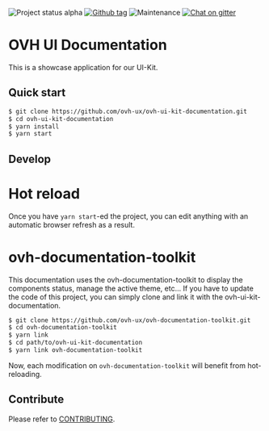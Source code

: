 ![Project status alpha](https://img.shields.io/badge/status-alpha-blue.svg) [![Github tag](https://img.shields.io/github/tag/ovh-ux/ovh-ui-kit-documentation.svg)]() ![Maintenance](https://img.shields.io/maintenance/yes/2017.svg) [![Chat on gitter](https://img.shields.io/gitter/room/ovh/ux.svg)](https://gitter.im/ovh/ux)

# OVH UI Documentation

This is a showcase application for our UI-Kit.

## Quick start

```bash
$ git clone https://github.com/ovh-ux/ovh-ui-kit-documentation.git
$ cd ovh-ui-kit-documentation
$ yarn install
$ yarn start
```

## Develop

# Hot reload

Once you have `yarn start`-ed the project, you can edit anything with an automatic browser refresh as a result.

# ovh-documentation-toolkit

This documentation uses the ovh-documentation-toolkit to display the components status, manage the active theme, etc...
If you have to update the code of this project, you can simply clone and link it with the ovh-ui-kit-documentation.

```bash
$ git clone https://github.com/ovh-ux/ovh-documentation-toolkit.git
$ cd ovh-documentation-toolkit
$ yarn link
$ cd path/to/ovh-ui-kit-documentation
$ yarn link ovh-documentation-toolkit
```

Now, each modification on `ovh-documentation-toolkit` will benefit from hot-reloading.

## Contribute

Please refer to [CONTRIBUTING](CONTRIBUTING.md).
